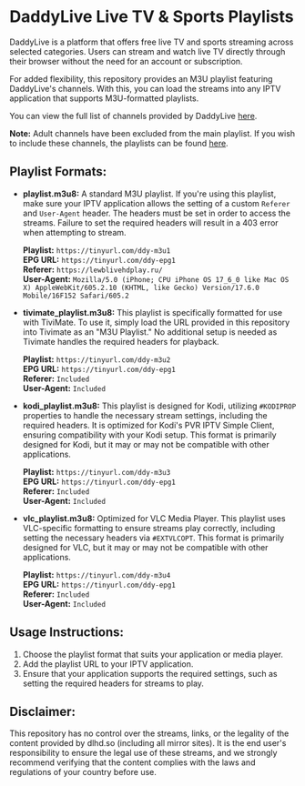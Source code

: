 # DaddyLive Live TV & Sports Playlists

DaddyLive is a platform that offers free live TV and sports streaming across selected categories. Users can stream and watch live TV directly through their browser without the need for an account or subscription.

For added flexibility, this repository provides an M3U playlist featuring DaddyLive's channels. With this, you can load the streams into any IPTV application that supports M3U-formatted playlists.

You can view the full list of channels provided by DaddyLive [here](https://href.li/?https://dlhd.so/24-7-channels.php). 

**Note:** Adult channels have been excluded from the main playlist. If you wish to include these channels, the playlists can be found [here](https://github.com/dtankdempse/daddylive-m3u/tree/main/adult).

## Playlist Formats:

- **playlist.m3u8:**
  A standard M3U playlist. If you're using this playlist, make sure your IPTV application allows the setting of a custom `Referer` and `User-Agent` header. The headers must be set in order to access the streams. Failure to set the required headers will result in a 403 error when attempting to stream.
  
  **Playlist:** `https://tinyurl.com/ddy-m3u1`  
  **EPG URL:** `https://tinyurl.com/ddy-epg1`  
  **Referer:** `https://lewblivehdplay.ru/`    
  **User-Agent:** `Mozilla/5.0 (iPhone; CPU iPhone OS 17_6_0 like Mac OS X) AppleWebKit/605.2.10 (KHTML, like Gecko) Version/17.6.0 Mobile/16F152 Safari/605.2`     

- **tivimate_playlist.m3u8:**
  This playlist is specifically formatted for use with TiviMate. To use it, simply load the URL provided in this repository into Tivimate as an "M3U Playlist." No additional setup is needed as Tivimate handles the required headers for playback.
  
   **Playlist:** `https://tinyurl.com/ddy-m3u2`  
   **EPG URL:** `https://tinyurl.com/ddy-epg1`  
   **Referer:** `Included`  
   **User-Agent:** `Included` 

- **kodi_playlist.m3u8:**
	This playlist is designed for Kodi, utilizing `#KODIPROP` properties to handle the necessary stream settings, including the required headers. It is optimized for Kodi's PVR IPTV Simple Client, ensuring compatibility with your Kodi setup. This format is primarily designed for Kodi, but it may or may not be compatible with other applications.
	
   **Playlist:** `https://tinyurl.com/ddy-m3u3`  
   **EPG URL:** `https://tinyurl.com/ddy-epg1`  
   **Referer:** `Included`  
   **User-Agent:** `Included` 

- **vlc_playlist.m3u8:**
  Optimized for VLC Media Player. This playlist uses VLC-specific formatting to ensure streams play correctly, including setting the necessary headers via `#EXTVLCOPT`. This format is primarily designed for VLC, but it may or may not be compatible with other applications.
  
   **Playlist:** `https://tinyurl.com/ddy-m3u4`  
   **EPG URL:** `https://tinyurl.com/ddy-epg1`  
   **Referer:** `Included`  
   **User-Agent:** `Included` 

## Usage Instructions:

1. Choose the playlist format that suits your application or media player.
2. Add the playlist URL to your IPTV application.
3. Ensure that your application supports the required settings, such as setting the required headers for streams to play.

## Disclaimer:

This repository has no control over the streams, links, or the legality of the content provided by dlhd.so (including all mirror sites). It is the end user's responsibility to ensure the legal use of these streams, and we strongly recommend verifying that the content complies with the laws and regulations of your country before use.

